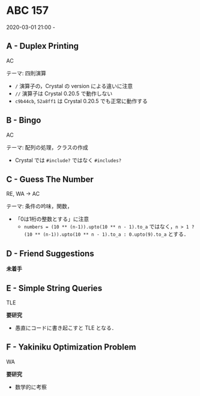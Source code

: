 #   ABC 157

2020-03-01 21:00 -

##  A - Duplex Printing

AC

テーマ: 四則演算

*   `/` 演算子の，Crystal の version による違いに注意
*   `//` 演算子は Crystal 0.20.5 で動作しない
*   `c9b44cb`, `52a8ff1` は Crystal 0.20.5 でも正常に動作する

##  B - Bingo

AC

テーマ: 配列の処理，クラスの作成

*   Crystal では `#include?` ではなく `#includes?`

##  C - Guess The Number

RE, WA -> AC

テーマ: 条件の吟味，関数，

*   「0は1桁の整数とする」に注意
    *   `numbers = (10 ** (n-1)).upto(10 ** n - 1).to_a` ではなく，`n > 1 ? (10 ** (n-1)).upto(10 ** n - 1).to_a : 0.upto(9).to_a` とする．

##  D - Friend Suggestions

**未着手**

##  E - Simple String Queries

TLE

**要研究**

*   愚直にコードに書き起こすと TLE となる．

##  F - Yakiniku Optimization Problem

WA

**要研究**

*   数学的に考察
